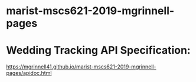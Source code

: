 # marist-mscs621-2019-mgrinnell-pages

# Wedding Tracking API Specification:
https://mgrinnell41.github.io/marist-mscs621-2019-mgrinnell-pages/apidoc.html
